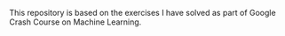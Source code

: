 This repository is based on the exercises I have solved as part of Google Crash Course on Machine Learning.
